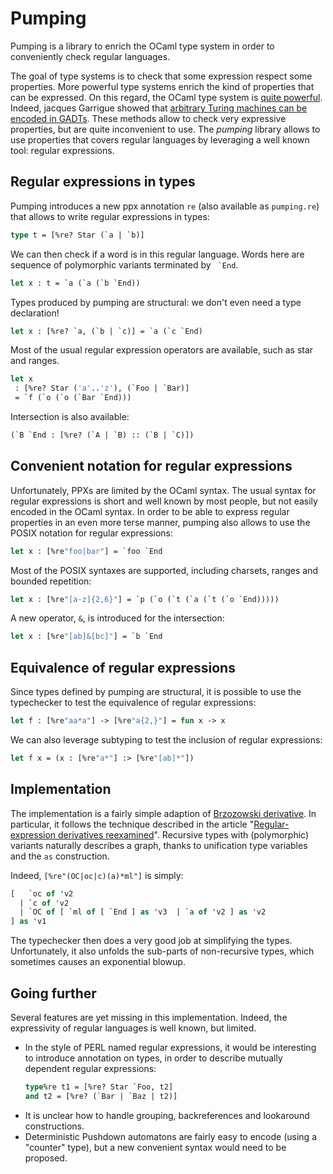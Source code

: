 # Pumping

Pumping is a library to enrich the OCaml type system in order to conveniently check regular languages.

The goal of type systems is to check that some expression respect some properties. More powerful type systems enrich the kind of properties that can be expressed.
On this regard, the OCaml type system is [quite powerful][generic-ppx].
Indeed, jacques Garrigue showed that [arbitrary Turing machines can be encoded
in GADTs][GADTexhaustiveness].
These methods allow to check very expressive properties, but are quite inconvenient to use. The *pumping* library allows to use properties that covers regular languages
by leveraging a well known tool: regular expressions.

[generic-ppx]: http://www.ocamlpro.com/2014/04/01/the-generic-syntax-extension/
[GADTexhaustiveness]: http://eptcs.web.cse.unsw.edu.au/paper.cgi?ML2015.2

## Regular expressions in types

Pumping introduces a new ppx annotation `re` (also available as `pumping.re`) that
allows to write regular expressions in types:
```ocaml
type t = [%re? Star (`a | `b)]
```

We can then check if a word is in this regular language. Words here are sequence of polymorphic variants terminated by `` `End``.
```ocaml
let x : t = `a (`a (`b `End))
```

Types produced by pumping are structural: we don't even need a type declaration!
```ocaml
let x : [%re? `a, (`b | `c)] = `a (`c `End)
```

Most of the usual regular expression operators are available, such as star and ranges.
```ocaml
let x
 : [%re? Star ('a'..'z'), (`Foo | `Bar)]
 = `f (`o (`o (`Bar `End)))
```

Intersection is also available:
```ocaml
(`B `End : [%re? (`A | `B) :: (`B | `C)])
```

## Convenient notation for regular expressions

Unfortunately, PPXs are limited by the OCaml syntax. The usual syntax for regular expressions
is short and well known by most people, but not easily encoded in the OCaml syntax.
In order to be able to express regular properties in an even more terse manner, pumping
also allows to use the POSIX notation for regular expressions:
```ocaml
let x : [%re"foo|bar"] = `foo `End
```

Most of the POSIX syntaxes are supported, including charsets, ranges and bounded repetition:
```ocaml
let x : [%re"[a-z]{2,6}"] = `p (`o (`t (`a (`t (`o `End)))))
```

A new operator, `&`, is introduced for the intersection:
```ocaml
let x : [%re"[ab]&[bc]"] = `b `End
```

## Equivalence of regular expressions

Since types defined by pumping are structural, it is possible to use the typechecker
to test the equivalence of regular expressions:
```ocaml
let f : [%re"aa*a"] -> [%re"a{2,}"] = fun x -> x
```

We can also leverage subtyping to test the inclusion of regular expressions:
```ocaml
let f x = (x : [%re"a*"] :> [%re"[ab]*"])
```

## Implementation

The implementation is a fairly simple adaption of [Brzozowski derivative][deriv]. In
particular, it follows the technique described in the article "[Regular-expression derivatives reexamined][deriv2]".
Recursive types with (polymorphic) variants naturally describes a graph, thanks to
unification type variables and the `as` construction.

Indeed, `[%re"(OC|oc|c)(a)*ml"]` is simply:

```ocaml
[   `oc of 'v2
  | `c of 'v2
  | `OC of [ `ml of [ `End ] as 'v3  | `a of 'v2 ] as 'v2
] as 'v1
```

The typechecker then does a very good job at simplifying the types. Unfortunately, it also
unfolds the sub-parts of non-recursive types, which sometimes causes
an exponential blowup.

[deriv]: https://en.wikipedia.org/wiki/Brzozowski_derivative
[deriv2]: https://www.cl.cam.ac.uk/~so294/documents/jfp09.pdf

## Going further

Several features are yet missing in this implementation. Indeed, the expressivity of
regular languages is well known, but limited.

- In the style of PERL named regular expressions, it would be interesting to introduce
  annotation on types, in order to describe mutually dependent regular expressions:
  ```ocaml
  type%re t1 = [%re? Star `Foo, t2]
  and t2 = [%re? (`Bar | `Baz | t2)]
  ```
- It is unclear how to handle grouping, backreferences and lookaround constructions.
- Deterministic Pushdown automatons are fairly easy to encode (using a "counter" type), but
  a new convenient syntax would need to be proposed.

